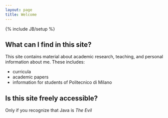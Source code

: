 ```yaml
---
layout: page
title: Welcome
---
```

{% include JB/setup %}

What can I find in this site?
-----------------------------

This site contains material about academic research, teaching, and personal information about me.
These includes:

* curricula
* academic papers
* information for students of Politecnico di Milano

Is this site freely accessible?
-------------------------------

Only if you recognize that Java is _The Evil_
